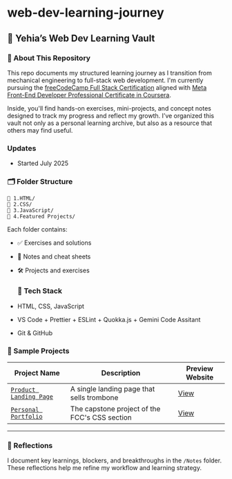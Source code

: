 # web-dev-learning-journey

## 📘 Yehia’s Web Dev Learning Vault

### 🚀 About This Repository
This repo documents my structured learning journey as I transition from mechanical engineering to full-stack web development. I'm currently pursuing the [freeCodeCamp Full Stack Certification](https://www.freecodecamp.org/learn/full-stack-developer/) aligned with [Meta Front-End Developer Professional Certificate in Coursera](https://www.coursera.org/professional-certificates/meta-front-end-developer). 

Inside, you'll find hands-on exercises, mini-projects, and concept notes designed to track my progress and reflect my growth. I’ve organized this vault not only as a personal learning archive, but also as a resource that others may find useful.

### Updates
- Started July 2025

### 🗂️ Folder Structure
```
📁 1.HTML/
📁 2.CSS/
📁 3.JavaScript/
📁 4.Featured Projects/
```

Each folder contains:
- ✅ Exercises and solutions
- 🧠 Notes and cheat sheets
- 🛠️ Projects and exercises

  ### 🧰 Tech Stack
- HTML, CSS, JavaScript
- VS Code + Prettier + ESLint + Quokka.js + Gemini Code Assitant
- Git & GitHub


### 🧪 Sample Projects
| Project Name                  | Description                                      | Preview Website |
|------------------------------|--------------------------------------------------|------------------|
| [`Product Landing Page`](ProjectsAndExercises/18.ProductLandingPage/index.html) | A single landing page that sells trombone | [View](https://yehiaaly.github.io/web-dev-learning-journey/2.CSS/ProjectsAndExercises/18.ProductLandingPage) |
| [`Personal Portfolio`](ProjectsAndExercises/20.PersonalPortfolio/index.html) | The capstone project of the FCC's CSS section | [View](https://yehiaaly.github.io/web-dev-learning-journey/2.CSS/ProjectsAndExercises/20.PersonalPortfolio) |

---


### 📓 Reflections
I document key learnings, blockers, and breakthroughs in the `/Notes` folder. These reflections help me refine my workflow and learning strategy.
